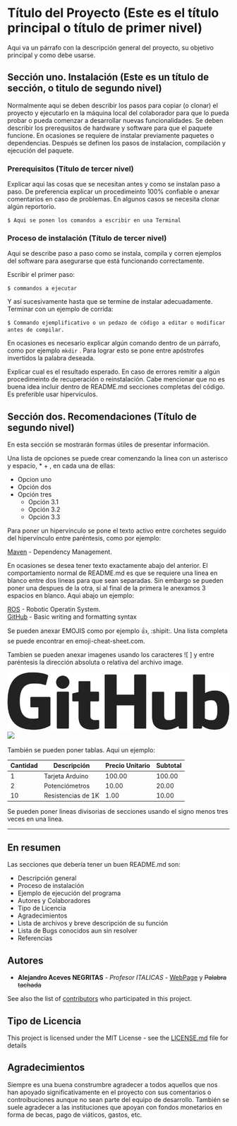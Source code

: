 # Título del Proyecto (Este es el título principal o título de primer nivel)

Aqui va un párrafo con la descripción general del proyecto, su objetivo principal y como debe usarse.

## Sección uno. Instalación (Este es un título de sección, o titulo de segundo nivel)

Normalmente aqui se deben describir los pasos para copiar (o clonar) el proyecto y ejecutarlo en la máquina local del colaborador para que lo pueda probar o pueda comenzar a desarrollar nuevas funcionalidades. Se deben describir los prerequsitos de hardware y software para que el paquete funcione. En ocasiones se requiere de instalar previamente paquetes o dependencias. Después se definen los pasos de instalacion, compilación y ejecución del paquete. 

### Prerequisitos (Título de tercer nivel)

Explicar aqui las cosas que se necesitan antes y como se instalan paso a paso. De preferencia explicar un procedimeinto 100% confiable o anexar comentarios en caso de problemas. En algunos casos se necesita clonar algún reportorio.

```
$ Aqui se ponen los comandos a escribir en una Terminal
```

### Proceso de instalación (Título de tercer nivel)

Aqui se describe paso a paso como se instala, compila y corren ejemplos del software para asegurarse que está funcionando correctamente. 

Escribir el primer paso: 

```
$ commandos a ejecutar
```

Y así sucesivamente hasta que se termine de instalar adecuadamente. Terminar con un ejemplo de corrida:

```
$ Commando ejemplificativo o un pedazo de código a editar o modificar antes de compilar.
```
En ocasiones es necesario explicar algún comando dentro de un párrafo, como por ejemplo `mkdir` . Para lograr esto se pone entre apóstrofes invertidos la palabra deseada. 

Explicar cual es el resultado esperado. En caso de errores remitir a algún procedimeinto de recuperación o reinstalación.
Cabe mencionar que no es buena idea incluir dentro de README.md secciones completas del código. Es preferible usar hipervículos.

## Sección dos. Recomendaciones (Título de segundo nivel) 

En esta sección se mostrarán formas útiles de presentar información.

Una lista de opciones se puede crear comenzando la linea con un asterisco y espacio, * + <space>, en cada una de ellas:
* Opcion uno
* Opción dos
* Opción tres
  - Opción 3.1
  - Opción 3.2
  - Opción 3.3

Para poner un hipervínculo se pone el texto activo entre corchetes seguido del hipervínculo entre paréntesis, como por ejemplo:

[Maven](https://maven.apache.org/) - Dependency Management.

En ocasiones se desea tener texto exactamente abajo del anterior. El comportamiento normal de README.md es que se requiere una linea en blanco entre dos lineas para que sean separadas. Sin embargo se pueden poner una despues de la otra, si al final de la primera le anexamos 3 espacios en blanco. Aqui abajo un ejemplo:

[ROS](http://ros.org) - Robotic Operatin System.   
[GitHub](https://help.github.com/en/articles/basic-writing-and-formatting-syntax) - Basic writing and formatting syntax

Se pueden anexar EMOJIS como por ejemplo :+1:, :shipit:.  Una lista completa se puede encontrar en emoji-cheat-sheet.com.

Tambien se pueden anexar imagenes usando los caracteres ![ ] y entre paréntesis la dirección absoluta o relativa del archivo image.

![Texto descriptivo de la imagen](images/GitHub-Logo.png)
![](http://www.ros.org/wp-content/uploads/2016/05/kinetic.png)

También se pueden poner tablas. Aqui un ejemplo:

| Cantidad | Descripción | Precio Unitario | Subtotal |
| --- | --- | --- | --- |
| 1 | Tarjeta Arduino | 100.00 | 100.00 |
| 2 | Potenciómetros | 10.00 | 20.00 |
| 10 | Resistencias de 1K| 1.00 | 10.00 |



Se pueden poner lineas divisorias de secciones usando el signo menos tres veces en una linea.

---



## En resumen

Las secciones que debería tener un buen README.md son:
* Descripción general
* Proceso de instalación
* Ejemplo de ejecución del programa
* Autores y Colaboradores
* Tipo de Licencia
* Agradecimientos
* Lista de archivos y breve descripción de su función
* Lista de Bugs conocidos aun sin resolver
* Referencias 


## Autores

* **Alejandro Aceves NEGRITAS** - *Profesor ITALICAS* - [WebPage](http://homepage.cem.itesm.mx/aaceves) y  ~~Palabra tachada~~

See also the list of [contributors](https://github.com/your/project/contributors) who participated in this project.

## Tipo de Licencia

This project is licensed under the MIT License - see the [LICENSE.md](LICENSE.md) file for details

## Agradecimientos

Siempre es una buena construmbre agradecer a todos aquellos que nos han apoyado significativamente en el proyecto con sus comentarios o controibuciones aunque no sean parte del equipo de desarrollo. También se suele agradecer a las instituciones que apoyan con fondos monetarios en forma de becas, pago de viáticos, gastos, etc.
